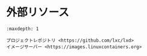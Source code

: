 # 外部リソース

```{toctree}
:maxdepth: 1

プロジェクトレポジトリ <https://github.com/lxc/lxd>
イメージサーバー <https://images.linuxcontainers.org>
```
